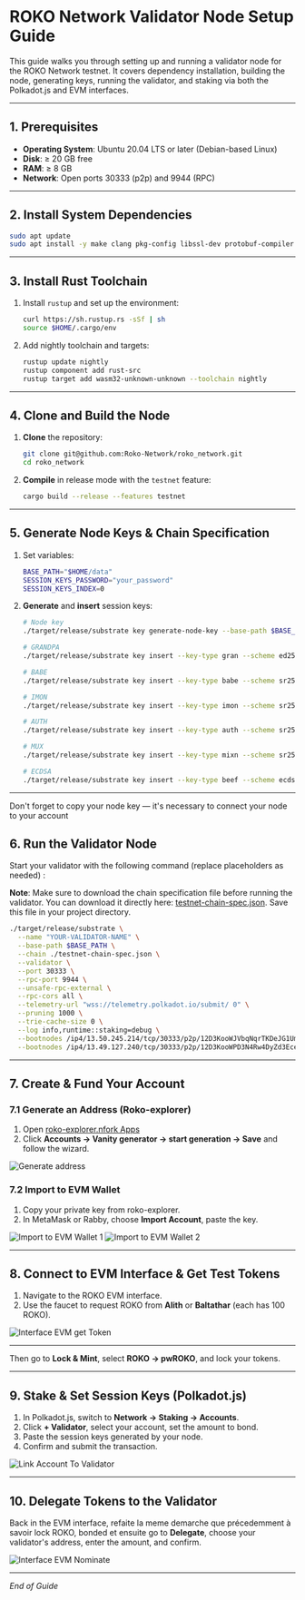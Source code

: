 # ROKO Network Validator Node Setup Guide

This guide walks you through setting up and running a validator node for the ROKO Network testnet. It covers dependency installation, building the node, generating keys, running the validator, and staking via both the Polkadot.js and EVM interfaces.

---

## 1. Prerequisites

- **Operating System**: Ubuntu 20.04 LTS or later (Debian-based Linux)
- **Disk**: ≥ 20 GB free
- **RAM**: ≥ 8 GB
- **Network**: Open ports 30333 (p2p) and 9944 (RPC)

---

## 2. Install System Dependencies

```bash
sudo apt update
sudo apt install -y make clang pkg-config libssl-dev protobuf-compiler build-essential git curl llvm
```

---

## 3. Install Rust Toolchain

1. Install `rustup` and set up the environment:

   ```bash
   curl https://sh.rustup.rs -sSf | sh
   source $HOME/.cargo/env
   ```

2. Add nightly toolchain and targets:

   ```bash
   rustup update nightly
   rustup component add rust-src
   rustup target add wasm32-unknown-unknown --toolchain nightly
   ```

---

## 4. Clone and Build the Node

1. **Clone** the repository:

   ```bash
   git clone git@github.com:Roko-Network/roko_network.git
   cd roko_network
   ```

2. **Compile** in release mode with the `testnet` feature:

   ```bash
   cargo build --release --features testnet
   ```

---

## 5. Generate Node Keys & Chain Specification



1. Set variables:

   ```bash
   BASE_PATH="$HOME/data"
   SESSION_KEYS_PASSWORD="your_password"
   SESSION_KEYS_INDEX=0
   ```

2. **Generate** and **insert** session keys:

   ```bash
   # Node key
   ./target/release/substrate key generate-node-key --base-path $BASE_PATH

   # GRANDPA
   ./target/release/substrate key insert --key-type gran --scheme ed25519 --base-path $BASE_PATH --suri //$SESSION_KEYS_PASSWORD//fir//ed//$SESSION_KEYS_INDEX

   # BABE
   ./target/release/substrate key insert --key-type babe --scheme sr25519 --base-path $BASE_PATH --suri //$SESSION_KEYS_PASSWORD/fir/sr/$SESSION_KEYS_INDEX

   # IMON
   ./target/release/substrate key insert --key-type imon --scheme sr25519 --base-path $BASE_PATH --suri //$SESSION_KEYS_PASSWORD/fir/sr/$SESSION_KEYS_INDEX

   # AUTH
   ./target/release/substrate key insert --key-type auth --scheme sr25519 --base-path $BASE_PATH --suri //$SESSION_KEYS_PASSWORD/fir/sr/$SESSION_KEYS_INDEX

   # MUX
   ./target/release/substrate key insert --key-type mixn --scheme sr25519 --base-path $BASE_PATH --suri //$SESSION_KEYS_PASSWORD/fir/sr/$SESSION_KEYS_INDEX

   # ECDSA
   ./target/release/substrate key insert --key-type beef --scheme ecdsa --base-path $BASE_PATH --suri //$SESSION_KEYS_PASSWORD//fir//ecdsa//$SESSION_KEYS_INDEX
   ```

---
Don't forget to copy your node key — it's necessary to connect your node to your account

## 6. Run the Validator Node

Start your validator with the following command (replace placeholders as needed) :

**Note**: Make sure to download the chain specification file before running the validator. You can download it directly here: [testnet-chain-spec.json](https://raw.githubusercontent.com/notfork-h/ROKO-docs/main/testnet-chain-spec.json). Save this file in your project directory.

```bash
./target/release/substrate \
  --name "YOUR-VALIDATOR-NAME" \
  --base-path $BASE_PATH \
  --chain ./testnet-chain-spec.json \
  --validator \
  --port 30333 \
  --rpc-port 9944 \
  --unsafe-rpc-external \
  --rpc-cors all \
  --telemetry-url "wss://telemetry.polkadot.io/submit/ 0" \
  --pruning 1000 \
  --trie-cache-size 0 \
  --log info,runtime::staking=debug \
  --bootnodes /ip4/13.50.245.214/tcp/30333/p2p/12D3KooWJVbqNqrTKDeJG1UmDcqVj9GPAimS7SK68DjUGahCKJkN \
  --bootnodes /ip4/13.49.127.240/tcp/30333/p2p/12D3KooWPD3N4Rw4DyZd3EcevMebVBPQadTHryeEHfxEYuAZctwQ
```

---

## 7. Create & Fund Your Account

### 7.1 Generate an Address (Roko-explorer)

1. Open [roko-explorer.nfork Apps](https://roko-explorer.ntfork.com/#/accounts/vanity)
2. Click **Accounts → Vanity generator → start generation → Save** and follow the wizard.

![Generate address](assets/GenerateAdress.png)


### 7.2 Import to EVM Wallet

1. Copy your private key from roko-explorer.
2. In MetaMask or Rabby, choose **Import Account**, paste the key.

![Import to EVM Wallet 1](assets/ImportToEVMWallet1.png)
![Import to EVM Wallet 2](assets/ImportToEVMWallet2.png)

---

## 8. Connect to EVM Interface & Get Test Tokens

1. Navigate to the ROKO EVM interface.
2. Use the faucet to request ROKO from **Alith** or **Baltathar** (each has 100 ROKO).

![Interface EVM get Token](assets/EVMInterface_GetTOKEN.png)

---
Then go to **Lock & Mint**, select **ROKO → pwROKO**, and lock your tokens.

---

## 9. Stake & Set Session Keys (Polkadot.js)

1. In Polkadot.js, switch to **Network → Staking → Accounts**.
2. Click **+ Validator**, select your account, set the amount to bond.
3. Paste the session keys generated by your node. 
4. Confirm and submit the transaction.

![Link Account To Validator](assets/LinkAccountToValidator.png)

---

## 10. Delegate Tokens to the Validator

Back in the EVM interface, refaite la meme demarche que précedemment à savoir lock ROKO, bonded et ensuite go to **Delegate**, choose your validator's address, enter the amount, and confirm.

![Interface EVM Nominate](assets/interfaceEVM_nominate.png)


---


*End of Guide*

